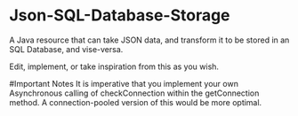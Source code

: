 # Json-SQL-Database-Storage
A Java resource that can take JSON data, and transform it to be stored in an SQL Database, and vise-versa.

Edit, implement, or take inspiration from this as you wish.

#Important Notes
It is imperative that you implement your own Asynchronous calling of checkConnection within the getConnection method. A connection-pooled version of this would be more optimal.
